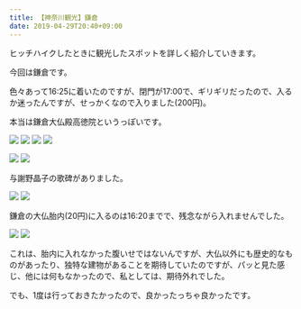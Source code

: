 ```yaml
---
title: 【神奈川観光】鎌倉
date: 2019-04-29T20:40+09:00
---
```


ヒッチハイクしたときに観光したスポットを詳しく紹介していきます。

今回は鎌倉です。

色々あって16:25に着いたのですが、閉門が17:00で、ギリギリだったので、入るか迷ったんですが、せっかくなので入りました(200円)。

本当は鎌倉大仏殿高徳院というっぽいです。

![](images/Kanagawa-tourism-Kamakura/20190327165610.jpg)
![](images/Kanagawa-tourism-Kamakura/20190327165557.jpg)
![](images/Kanagawa-tourism-Kamakura/20190327165626.jpg)
![](images/Kanagawa-tourism-Kamakura/20190327165634.jpg)

![](images/Kanagawa-tourism-Kamakura/20190327165617.jpg)
![](images/Kanagawa-tourism-Kamakura/20190327165614.jpg)

与謝野晶子の歌碑がありました。

![](images/Kanagawa-tourism-Kamakura/20190327165553.jpg)
![](images/Kanagawa-tourism-Kamakura/20190327165621.jpg)

鎌倉の大仏胎内(20円)に入るのは16:20までで、残念ながら入れませんでした。

![](images/Kanagawa-tourism-Kamakura/20190327165630.jpg)
![](images/Kanagawa-tourism-Kamakura/20190327165601.jpg)

これは、胎内に入れなかった腹いせではないんですが、大仏以外にも歴史的なものがあったり、独特な建物があることを期待していたのですが、パッと見た感じ、他には何もなかったので、私としては、期待外れでした。

でも、1度は行っておきたかったので、良かったっちゃ良かったです。
